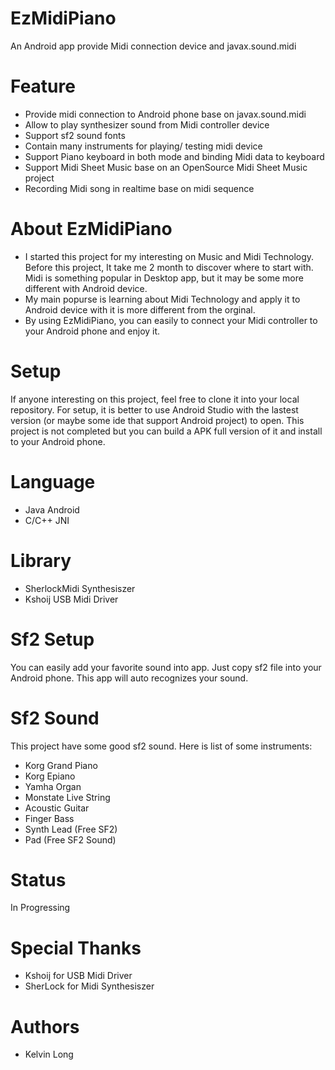 # EzMidiPiano
An Android app provide Midi connection device and javax.sound.midi

# Feature
- Provide midi connection to Android phone base on javax.sound.midi
- Allow to play synthesizer sound from Midi controller device
- Support sf2 sound fonts
- Contain many instruments for playing/ testing midi device
- Support Piano keyboard in both mode and binding Midi data to keyboard
- Support Midi Sheet Music base on an OpenSource Midi Sheet Music project
- Recording Midi song in realtime base on midi sequence 

# About EzMidiPiano
- I started this project for my interesting on Music and Midi Technology. Before this project, It take me 2 month to discover
where to start with. Midi is something popular in Desktop app, but it may be some more different with Android device.
- My main popurse is learning about Midi Technology and apply it to Android device with it is more different from the orginal.
- By using EzMidiPiano, you can easily to connect your Midi controller to your Android phone and enjoy it.

# Setup
If anyone interesting on this project, feel free to clone it into your local repository.
For setup, it is better to use Android Studio with the lastest version (or maybe some ide that support Android project) to open.
This project is not completed but you can build a APK full version of it and install to your Android phone.

# Language
- Java Android
- C/C++ JNI

# Library
- SherlockMidi Synthesiszer
- Kshoij USB Midi Driver

# Sf2 Setup
You can easily add your favorite sound into app. Just copy sf2 file into your Android phone. This app will auto recognizes your sound.

# Sf2 Sound
This project have some good sf2 sound. Here is list of some instruments: 
- Korg Grand Piano
- Korg Epiano
- Yamha Organ
- Monstate Live String
- Acoustic Guitar
- Finger Bass
- Synth Lead (Free SF2)
- Pad (Free SF2 Sound)

# Status
In Progressing

# Special Thanks
+ Kshoij for USB Midi Driver
+ SherLock for Midi Synthesiszer 

# Authors
+ Kelvin Long
